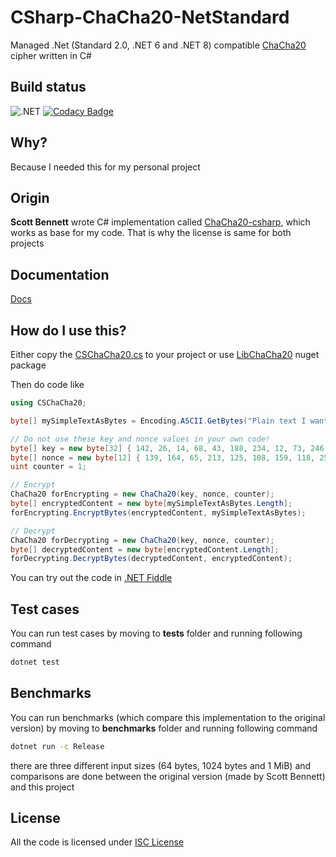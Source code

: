 # CSharp-ChaCha20-NetStandard

Managed .Net (Standard 2.0, .NET 6 and .NET 8) compatible [ChaCha20](https://en.wikipedia.org/wiki/Salsa20#ChaCha_variant) cipher written in C#

## Build status
![.NET](https://github.com/mcraiha/CSharp-ChaCha20-NetStandard/workflows/.NET/badge.svg)
[![Codacy Badge](https://app.codacy.com/project/badge/Coverage/6affaeed425241a88304a5397005c789)](https://www.codacy.com/gh/mcraiha/CSharp-ChaCha20-NetStandard/dashboard?utm_source=github.com&amp;utm_medium=referral&amp;utm_content=mcraiha/CSharp-ChaCha20-NetStandard&amp;utm_campaign=Badge_Coverage)

## Why?

Because I needed this for my personal project

## Origin

**Scott Bennett** wrote C# implementation called [ChaCha20-csharp](https://github.com/sbennett1990/ChaCha20-csharp), which works as base for my code. That is why the license is same for both projects 

## Documentation

[Docs](https://mcraiha.github.io/CSharp-ChaCha20-NetStandard/api/index.html)

## How do I use this?

Either copy the [CSChaCha20.cs](src/CSChaCha20.cs) to your project or use [LibChaCha20](https://www.nuget.org/packages/LibChaCha20/) nuget package 

Then do code like
```csharp
using CSChaCha20;

byte[] mySimpleTextAsBytes = Encoding.ASCII.GetBytes("Plain text I want to encrypt");

// Do not use these key and nonce values in your own code!
byte[] key = new byte[32] { 142, 26, 14, 68, 43, 188, 234, 12, 73, 246, 252, 111, 8, 227, 57, 22, 168, 140, 41, 18, 91, 76, 181, 239, 95, 182, 248, 44, 165, 98, 34, 12 };
byte[] nonce = new byte[12] { 139, 164, 65, 213, 125, 108, 159, 118, 252, 180, 33, 88 };
uint counter = 1;

// Encrypt
ChaCha20 forEncrypting = new ChaCha20(key, nonce, counter);
byte[] encryptedContent = new byte[mySimpleTextAsBytes.Length];
forEncrypting.EncryptBytes(encryptedContent, mySimpleTextAsBytes);

// Decrypt
ChaCha20 forDecrypting = new ChaCha20(key, nonce, counter);
byte[] decryptedContent = new byte[encryptedContent.Length];
forDecrypting.DecryptBytes(decryptedContent, encryptedContent);

```

You can try out the code in [.NET Fiddle](https://dotnetfiddle.net/4D6E5Z)

## Test cases

You can run test cases by moving to **tests** folder and running following command
```bash
dotnet test
```

## Benchmarks

You can run benchmarks (which compare this implementation to the original version) by moving to **benchmarks** folder and running following command
```bash
dotnet run -c Release
```

there are three different input sizes (64 bytes, 1024 bytes and 1 MiB) and comparisons are done between the original version (made by Scott Bennett) and this project

## License

All the code is licensed under [ISC License](LICENSE)